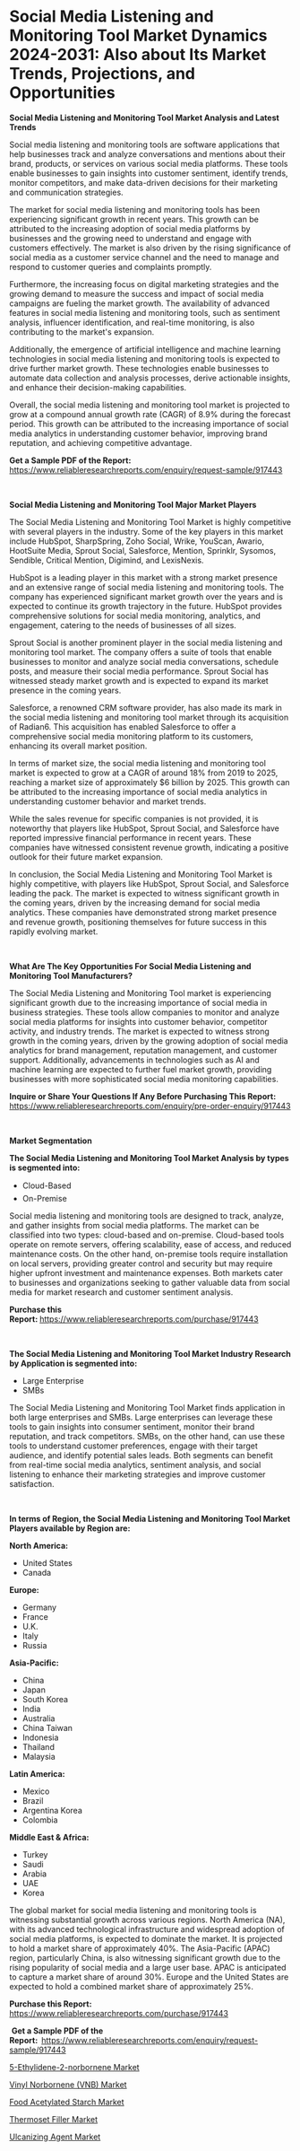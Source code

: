<p><h1>Social Media Listening and Monitoring Tool Market Dynamics 2024-2031: Also about Its Market Trends, Projections, and Opportunities</h1></p><p><strong>Social Media Listening and Monitoring Tool Market Analysis and Latest Trends</strong></p>
<p><p>Social media listening and monitoring tools are software applications that help businesses track and analyze conversations and mentions about their brand, products, or services on various social media platforms. These tools enable businesses to gain insights into customer sentiment, identify trends, monitor competitors, and make data-driven decisions for their marketing and communication strategies.</p><p>The market for social media listening and monitoring tools has been experiencing significant growth in recent years. This growth can be attributed to the increasing adoption of social media platforms by businesses and the growing need to understand and engage with customers effectively. The market is also driven by the rising significance of social media as a customer service channel and the need to manage and respond to customer queries and complaints promptly.</p><p>Furthermore, the increasing focus on digital marketing strategies and the growing demand to measure the success and impact of social media campaigns are fueling the market growth. The availability of advanced features in social media listening and monitoring tools, such as sentiment analysis, influencer identification, and real-time monitoring, is also contributing to the market's expansion.</p><p>Additionally, the emergence of artificial intelligence and machine learning technologies in social media listening and monitoring tools is expected to drive further market growth. These technologies enable businesses to automate data collection and analysis processes, derive actionable insights, and enhance their decision-making capabilities.</p><p>Overall, the social media listening and monitoring tool market is projected to grow at a compound annual growth rate (CAGR) of 8.9% during the forecast period. This growth can be attributed to the increasing importance of social media analytics in understanding customer behavior, improving brand reputation, and achieving competitive advantage.</p></p>
<p><strong>Get a Sample PDF of the Report:&nbsp;</strong> <a href="https://www.reliableresearchreports.com/enquiry/request-sample/917443">https://www.reliableresearchreports.com/enquiry/request-sample/917443</a></p>
<p>&nbsp;</p>
<p><strong>Social Media Listening and Monitoring Tool Major Market Players</strong></p>
<p><p>The Social Media Listening and Monitoring Tool Market is highly competitive with several players in the industry. Some of the key players in this market include HubSpot, SharpSpring, Zoho Social, Wrike, YouScan, Awario, HootSuite Media, Sprout Social, Salesforce, Mention, Sprinklr, Sysomos, Sendible, Critical Mention, Digimind, and LexisNexis.</p><p>HubSpot is a leading player in this market with a strong market presence and an extensive range of social media listening and monitoring tools. The company has experienced significant market growth over the years and is expected to continue its growth trajectory in the future. HubSpot provides comprehensive solutions for social media monitoring, analytics, and engagement, catering to the needs of businesses of all sizes.</p><p>Sprout Social is another prominent player in the social media listening and monitoring tool market. The company offers a suite of tools that enable businesses to monitor and analyze social media conversations, schedule posts, and measure their social media performance. Sprout Social has witnessed steady market growth and is expected to expand its market presence in the coming years.</p><p>Salesforce, a renowned CRM software provider, has also made its mark in the social media listening and monitoring tool market through its acquisition of Radian6. This acquisition has enabled Salesforce to offer a comprehensive social media monitoring platform to its customers, enhancing its overall market position.</p><p>In terms of market size, the social media listening and monitoring tool market is expected to grow at a CAGR of around 18% from 2019 to 2025, reaching a market size of approximately $6 billion by 2025. This growth can be attributed to the increasing importance of social media analytics in understanding customer behavior and market trends.</p><p>While the sales revenue for specific companies is not provided, it is noteworthy that players like HubSpot, Sprout Social, and Salesforce have reported impressive financial performance in recent years. These companies have witnessed consistent revenue growth, indicating a positive outlook for their future market expansion.</p><p>In conclusion, the Social Media Listening and Monitoring Tool Market is highly competitive, with players like HubSpot, Sprout Social, and Salesforce leading the pack. The market is expected to witness significant growth in the coming years, driven by the increasing demand for social media analytics. These companies have demonstrated strong market presence and revenue growth, positioning themselves for future success in this rapidly evolving market.</p></p>
<p>&nbsp;</p>
<p><strong>What Are The Key Opportunities For Social Media Listening and Monitoring Tool Manufacturers?</strong></p>
<p><p>The Social Media Listening and Monitoring Tool market is experiencing significant growth due to the increasing importance of social media in business strategies. These tools allow companies to monitor and analyze social media platforms for insights into customer behavior, competitor activity, and industry trends. The market is expected to witness strong growth in the coming years, driven by the growing adoption of social media analytics for brand management, reputation management, and customer support. Additionally, advancements in technologies such as AI and machine learning are expected to further fuel market growth, providing businesses with more sophisticated social media monitoring capabilities.</p></p>
<p><strong>Inquire or Share Your Questions If Any Before Purchasing This Report:</strong> <a href="https://www.reliableresearchreports.com/enquiry/pre-order-enquiry/917443">https://www.reliableresearchreports.com/enquiry/pre-order-enquiry/917443</a></p>
<p>&nbsp;</p>
<p><strong>Market Segmentation</strong></p>
<p><strong>The Social Media Listening and Monitoring Tool Market Analysis by types is segmented into:</strong></p>
<p><ul><li>Cloud-Based</li><li>On-Premise</li></ul></p>
<p><p>Social media listening and monitoring tools are designed to track, analyze, and gather insights from social media platforms. The market can be classified into two types: cloud-based and on-premise. Cloud-based tools operate on remote servers, offering scalability, ease of access, and reduced maintenance costs. On the other hand, on-premise tools require installation on local servers, providing greater control and security but may require higher upfront investment and maintenance expenses. Both markets cater to businesses and organizations seeking to gather valuable data from social media for market research and customer sentiment analysis.</p></p>
<p><strong>Purchase this Report:&nbsp;</strong><a href="https://www.reliableresearchreports.com/purchase/917443">https://www.reliableresearchreports.com/purchase/917443</a></p>
<p>&nbsp;</p>
<p><strong>The Social Media Listening and Monitoring Tool Market Industry Research by Application is segmented into:</strong></p>
<p><ul><li>Large Enterprise</li><li>SMBs</li></ul></p>
<p><p>The Social Media Listening and Monitoring Tool Market finds application in both large enterprises and SMBs. Large enterprises can leverage these tools to gain insights into consumer sentiment, monitor their brand reputation, and track competitors. SMBs, on the other hand, can use these tools to understand customer preferences, engage with their target audience, and identify potential sales leads. Both segments can benefit from real-time social media analytics, sentiment analysis, and social listening to enhance their marketing strategies and improve customer satisfaction.</p></p>
<p>&nbsp;</p>
<p><strong>In terms of Region, the Social Media Listening and Monitoring Tool Market Players available by Region are:</strong></p>
<p>
    <p> <strong> North America: </strong>
        <ul>
            <li>United States</li>
            <li>Canada</li>
        </ul>
        </p> 
    <p> <strong> Europe: </strong>
        <ul>
            <li>Germany</li>
            <li>France</li>
            <li>U.K.</li>
            <li>Italy</li>
            <li>Russia</li>
        </ul>
        </p> 
    <p> <strong> Asia-Pacific: </strong>
        <ul>
            <li>China</li>
            <li>Japan</li>
            <li>South Korea</li>
            <li>India</li>
            <li>Australia</li>
            <li>China Taiwan</li>
            <li>Indonesia</li>
            <li>Thailand</li>
            <li>Malaysia</li>
        </ul>
        </p> 
    <p> <strong> Latin America: </strong>
        <ul>
            <li>Mexico</li>
            <li>Brazil</li>
            <li>Argentina Korea</li>
            <li>Colombia</li>
        </ul>
        </p> 
    <p> <strong> Middle East & Africa: </strong>
        <ul>
            <li>Turkey</li>
            <li>Saudi</li>
            <li>Arabia</li>
            <li>UAE</li>
            <li>Korea</li>
        </ul>
    </p>
    </p>
<p><p>The global market for social media listening and monitoring tools is witnessing substantial growth across various regions. North America (NA), with its advanced technological infrastructure and widespread adoption of social media platforms, is expected to dominate the market. It is projected to hold a market share of approximately 40%. The Asia-Pacific (APAC) region, particularly China, is also witnessing significant growth due to the rising popularity of social media and a large user base. APAC is anticipated to capture a market share of around 30%. Europe and the United States are expected to hold a combined market share of approximately 25%.</p></p>
<p><strong>Purchase this Report: </strong><a href="https://www.reliableresearchreports.com/purchase/917443">https://www.reliableresearchreports.com/purchase/917443</a></p>
<p>&nbsp;<strong>Get a Sample PDF of the Report:&nbsp;&nbsp;</strong><a href="https://www.reliableresearchreports.com/enquiry/request-sample/917443">https://www.reliableresearchreports.com/enquiry/request-sample/917443</a></p>
<p><strong></strong></p>
<p><p><a href="https://medium.com/@amosmonahan243/5-ethylidene-2-norbornene-market-the-key-to-successful-business-strategy-forecast-till-2031-e762d7f35111">5-Ethylidene-2-norbornene Market</a></p><p><a href="https://medium.com/@amosmonahan243/vinyl-norbornene-vnb-market-trends-forecast-and-competitive-analysis-to-2031-791860498dfe">Vinyl Norbornene (VNB) Market</a></p><p><a href="https://medium.com/@amosmonahan243/food-acetylated-starch-market-size-and-market-trends-complete-industry-overview-2024-to-2031-6cb3097edf00">Food Acetylated Starch Market</a></p><p><a href="https://medium.com/p/8a39b5b48163/edit">Thermoset Filler Market</a></p><p><a href="https://medium.com/@amosmonahan243/analyzing-ulcanizing-agent-market-global-industry-perspective-and-forecast-2024-to-2031-50d8298902ae">Ulcanizing Agent Market</a></p></p>
